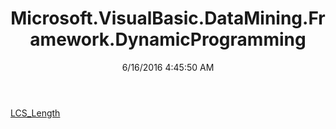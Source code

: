 ﻿---
title: Microsoft.VisualBasic.DataMining.Framework.DynamicProgramming
date: 6/16/2016 4:45:50 AM
---

[LCS_Length](T-Microsoft.VisualBasic.DataMining.Framework.DynamicProgramming.LCS_Length.html)
